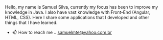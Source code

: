 Hello, my name is Samuel Silva, currently my focus has been to improve my knowledge in Java. I also have vast knowledge with Front-End (Angular, HTML, CSS). Here I share some applications that I developed and other things that I have learned.
- 📫 How to reach me .. samuelmte@yahoo.com.br


<!---
samuelsilva1898/samuelsilva1898 is a ✨ special ✨ repository because its `README.md` (this file) appears on your GitHub profile.
You can click the Preview link to take a look at your changes.
--->
